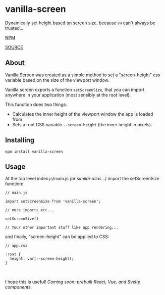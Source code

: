 # vanilla-screen

Dynamically set height based on screen size, because `VH` can't always be trusted...

[NPM](https://www.npmjs.com/package/vanilla-screen)

[SOURCE](https://github.com/3derekmason/vanilla-screen)

## About

Vanilla Screen was created as a simple method to set a "screen-height" css variable based on the size of the viewport window.

Vanilla screen exports a function `setScreenSize`, that you can import anywhere in your application (most sensibly at the root level).

This function does two things:

- Calculates the inner height of the viewport window the app is loaded from
- Sets a root CSS variable `--screen-height` (the inner height in pixels).

## Installing

```
npm install vanilla-screen
```

## Usage

At the top level index.js/main.js _(or similar alias...)_ import the setScreenSize function:

```
// main.js

import setScreenSize from 'vanilla-screen';

// more imports etc...

setScreenSize()

// Your other important stuff like app rendering...
```

and finally, "screen-height" can be applied to CSS:

```
// app.css

:root {
  height: var(--screen-height);
}
```

<br>

I hope this is useful! _Coming soon: prebuilt React, Vue, and Svelte components._
